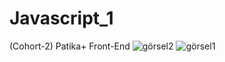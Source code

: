 # Javascript_1
(Cohort-2) Patika+ Front-End
![görsel2](https://github.com/gokayoncu/Javascript_1/assets/128924810/781c4e61-abf9-4b81-87e6-ac8b06d457b7)
![görsel1](https://github.com/gokayoncu/Javascript_1/assets/128924810/53d9b9b8-f1fd-484b-9040-bd4122d5a5b0)
